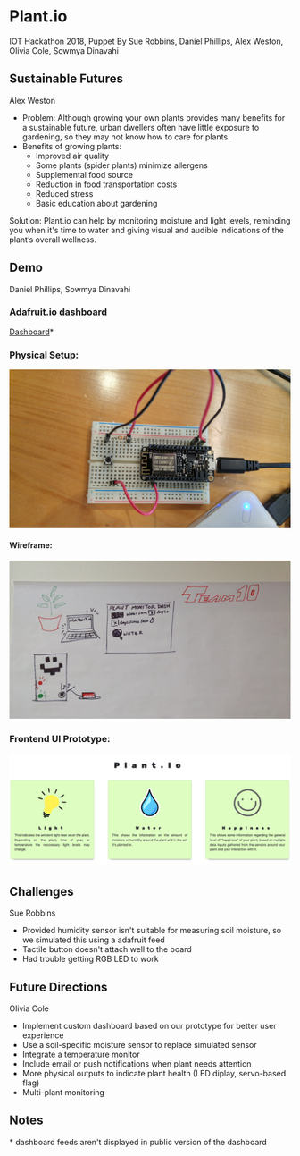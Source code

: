 # Plant.io
IOT Hackathon 2018, Puppet
By Sue Robbins, Daniel Phillips, Alex Weston, Olivia Cole, Sowmya Dinavahi

## Sustainable Futures 
Alex Weston

 - Problem: Although growing your own plants provides many benefits for a sustainable future, urban dwellers often have little exposure to gardening, so they may not know how to care for plants.
 - Benefits of growing plants:
   - Improved air quality
   - Some plants (spider plants) minimize allergens
   - Supplemental food source
   - Reduction in food transportation costs
   - Reduced stress
   - Basic education about gardening

Solution:
Plant.io can help by monitoring moisture and light levels, reminding you when it's time to water and giving visual and audible indications of the plant’s overall wellness.

## Demo
Daniel Phillips, Sowmya Dinavahi
### Adafruit.io dashboard
[Dashboard](https://io.adafruit.com/sowmyadsl/public)*

### Physical Setup:

![screenshot](https://github.com/sowmyadsl/Automatic-Plant-Monitoring-Station/blob/master/Photos/20180324_124542_HDR.jpg)

#### Wireframe:
![screenshot](https://github.com/sowmyadsl/Automatic-Plant-Monitoring-Station/blob/master/Photos/20180324_124611_HDR.jpg)

### Frontend UI Prototype:
![landing-page](https://github.com/sowmyadsl/Automatic-Plant-Monitoring-Station/blob/master/Photos/Landing-page.png)

## Challenges
Sue Robbins

 - Provided humidity sensor isn't suitable for measuring soil moisture, so we simulated this using a adafruit feed
 - Tactile button doesn't attach well to the board
 - Had trouble getting RGB LED to work

## Future Directions
Olivia Cole

 - Implement custom dashboard based on our prototype for better user experience 
 - Use a soil-specific moisture sensor to replace simulated sensor
 - Integrate a temperature monitor
 - Include email or push notifications when plant needs attention
 - More physical outputs to indicate plant health (LED diplay, servo-based flag)
 - Multi-plant monitoring



## Notes
\* dashboard feeds aren't displayed in public version of the dashboard